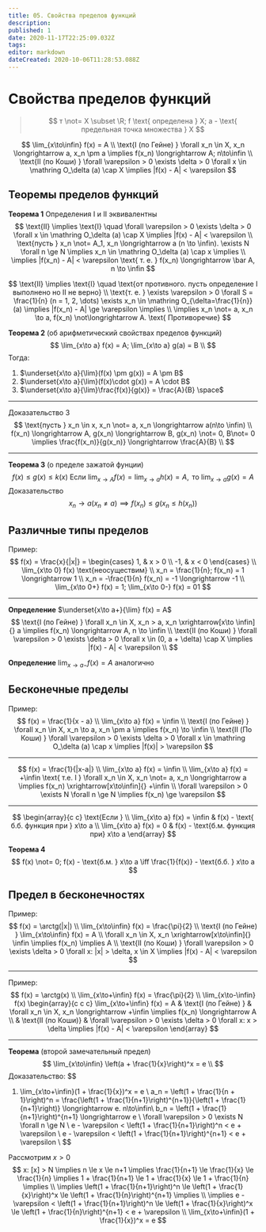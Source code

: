 ```yaml
---
title: 05. Свойства пределов функций
description: 
published: 1
date: 2020-11-17T22:25:09.032Z
tags: 
editor: markdown
dateCreated: 2020-10-06T11:28:53.088Z
---
```


# Свойства пределов функций

> $$
> т \not= X \subset \R; f \text{ определена } X; a - \text{ предельная точка множества } X
> $$

$$
\lim_{x\to\infin} f(x) = A \\
\text{I (по Гейне) } \forall x_n \in X, x_n \longrightarrow a, x_n \pm a \implies f(x_n) \longrightarrow A; n\to\infin \\
\text{II (по Коши) } \forall \varepsilon > 0 \exists \delta > 0 \forall x \in \mathring O_\delta (a) \cap X \implies |f(x) - A| < \varepsilon
$$

## Теоремы пределов функций

**Теорема 1** Определения $\text{I}$ и $\text{II}$ эквивалентны
$$
\text{II} \implies \text{I} \quad \forall \varepsilon > 0 \exists \delta > 0 \forall x \in \mathring O_\delta (a) \cap X \implies |f(x) - A| < \varepsilon \\
\text{пусть } x_n \not= A_1, x_n \longrightarrow a (n \to \infin). \exists N \forall n \ge N \implies x_n \in \mathring O_\delta (a) \cap x \implies \\
\implies |f(x_n) - A| < \varepsilon \text{ т. е. } f(x_n) \longrightarrow \bar A, n \to \infin
$$

$$
\text{II} \implies \text{I} \quad \text{от противного. пусть определение I выполнено но II не верно} \\
\text{т. е. } \exists \varepsilon > 0 \forall S = \frac{1}{n} (n = 1, 2, \dots) \exists x_n \in \mathring O_{\delta=\frac{1}{n}} (a) \implies |f(x_n) - A| \ge \varepsilon \implies \\
\implies x_n \not= a, x_n \to a, f(x_n) \not\longrightarrow A. \text{ Противоречие}
$$

**Теорема 2** (об арифметический свойствах пределов функций)
$$
\lim_{x\to a} f(x) = A; \lim_{x\to a} g(a) = B \\
$$
Тогда: 
1. $\underset{x\to a}{\lim}(f(x) \pm g(x)) = A \pm B$
2. $\underset{x\to a}{\lim}(f(x)\cdot g(x)) = A \cdot B$
3. $\underset{x\to a}{\lim}\frac{f(x)}{g(x)} = \frac{A}{B} \space$

---

Доказательство 3
$$
\text{пусть } x_n \in x, x_n \not= a, x_n \longrightarrow a(n\to \infin) \\
f(x_n) \longrightarrow A, g(x_n) \longrightarrow B, g(x_n) \not= 0, B\not= 0 \implies \frac{f(x_n)}{g(x_n)} \longrightarrow \frac{A}{B} \\
$$

---

**Теорема 3** (о пределе зажатой фунции)
$$
f(x) \le g(x) \le k(x) \text{ Если } \lim_{x\to A}f(x) = \lim_{x\to a} h(x) = A, \text{ то } \lim_{x\to a} g(x) = A
$$
Доказательство
$$
x_n \longrightarrow a (x_n \not= a) \implies f(x_n) \le g(x_n \le h(x_n))
$$

## Различные типы пределов
Пример: 
$$
f(x) = \frac{x}{|x|} = \begin{cases}
1, & x > 0 \\
-1, & x < 0
\end{cases} \\
\lim_{x\to 0} f(x) \text{неосуществим} \\
x_n = \frac{1}{n}; f(x_n) = 1 \longrightarrow 1 \\
x_n = -\frac{1}{n} f(x_n) = -1 \longrightarrow -1 \\
\lim_{x\to 0+} f(x) = 1; \lim_{x\to 0-} f(x) = 01
$$

---

**Определение** $\underset{x\to a+}{\lim} f(x) = A$
$$
\text{I (по Гейне) } \forall x_n \in X, x_n > a, x_n \xrightarrow[x\to \infin]{} a \implies f(x_n) \longrightarrow A, n \to \infin \\
\text{II (по Коши) } \forall \varepsilon > 0 \exists \delta > 0 \forall x \in (0, a + \delta) \cap X \implies |f(x) - A| < \varepsilon \\
$$

**Определение** $\lim_{x\to a-} f(x) = A$ аналогично

## Бесконечные пределы
Пример: 
$$
f(x) = \frac{1}{x - a} \\
\lim_{x\to a} f(x) = \infin \\
\text{I (по Гейне) } \forall x_n \in X, x_n \to a, x_n \pm a \implies f(x_n) \to \infin \\
\text{II (По Коши) } \forall \varepsilon > 0 \exists \delta > 0 \forall x \in \mathring O_\delta (a) \cap x \implies |f(x)| > \varepsilon
$$

---

$$
f(x) = \frac{1}{|x-a|} \\
\lim_{x\to a} f(x) = \infin \\
\lim_{x\to a} f(x) = +\infin \text{ т.е. I } \forall x_n \in X, x_n \not= a, x_n \longrightarrow a \implies f(x_n) \xrightarrow[x\to\infin]{} +\infin \\
\forall \varepsilon > 0 \exists N \forall n \ge N \implies f(x_n) \ge \varepsilon
$$

---

$$
\begin{array}{c c}
\text{Если } \\
\lim_{x\to a} f(x) = \infin & f(x) - \text{ б.б. функция при } x\to a \\
\lim_{x\to a} f(x) = 0 & f(x) - \text{б.м. функция при} x\to a
\end{array}
$$

**Теорема 4**
$$
f(x) \not= 0; f(x) - \text{б.м. } x\to a \iff \frac{1}{f(x)} - \text{б.б. } x\to a
$$

## Предел в бесконечностях
Пример:
$$
f(x) = \arctg(|x|) \\
\lim_{x\to\infin} f(x) = \frac{\pi}{2} \\
\text{I (по Гейне) } \lim_{x\to\infin} f(x) = A \\
\forall x_n \in X, x_n \xrightarrow[x\to\infin]{} \infin \implies f(x_n) \implies A \\
\text{II (по Коши) } \forall \varepsilon > 0 \exists \delta > 0 \forall x: |x| > \delta, x \in X \implies |f(x) - A| < \varepsilon
$$

---

Пример:
$$
f(x) = \arctg(x) \\
\lim_{x\to+\infin} f(x) = \frac{\pi}{2} \\
\lim_{x\to-\infin} f(x)
\begin{array}{c c c}
\lim_{x\to+\infin} f(x) =  A & \text{I (по Гейне) } & \forall x_n \in X, x_n \longrightarrow +\infin \implies f(x_n) \longrightarrow A \\
& \text{II (по Коши)} & \forall \varepsilon > 0 \exists \delta > 0 \forall x: x > \delta \implies |f(x) - A| < \varepsilon
\end{array}
$$

---

**Теорема** (второй замечательный предел)
$$
\lim_{x\to\infin} \left(a + \frac{1}{x}\right)^x = e \\
$$
Доказательство:
$$
1) \lim_{x\to+\infin}(1 + \frac{1}{x})^x = e \\
a_n = \left(1 + \frac{1}{n + 1}\right)^n = \frac{\left(1 + \frac{1}{n+1}\right)^{n+1}}{\left(1 + \frac{1}{n+1}\right)} \longrightarrow e. n\to\infin\\
b_n = \left(1 + \frac{1}{n+1}\right)^{n+1} \longrightarrow e \\
\forall \varepsilon > 0 \exists N \forall n \ge N \\
e - \varepsilon < \left(1 + \frac{1}{n+1}\right)^n < e + \varepsilon \\
e - \varepsilon < \left(1 + \frac{1}{n+1}\right)^{n+1} < e + \varepsilon \\
$$

Рассмотрим $x > 0$
$$
x: [x] > N \implies n \le x \le n+1 \implies \frac{1}{n+1} \le \frac{1}{x} \le \frac{1}{n} \implies 1 + \frac{1}{n+1} \le 1 + \frac{1}{x} \le 1 + \frac{1}{n} \implies \\
\implies \left(1 + \frac{1}{n+1}\right)^n \le \left(1 + \frac{1}{x}\right)^x \le \left(1 + \frac{1}{n}\right)^{n+1} \implies \\
\implies e - \varepsilon < \left(1 + \frac{1}{n+1}\right)^n \le \left(1 + \frac{1}{x}\right)^x \le \left(1 + \frac{1}{n}\right)^{n+1} < e + \varepsilon \\
\lim_{x\to+\infin}(1 + \frac{1}{x})^x = e
$$
